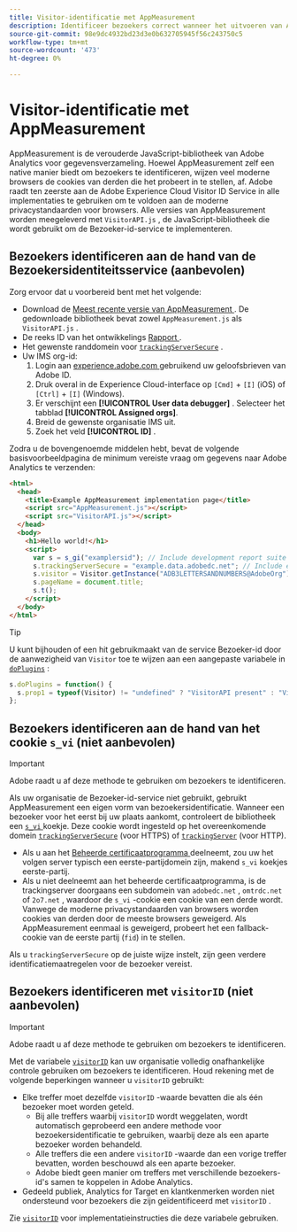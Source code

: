 ```yaml
---
title: Visitor-identificatie met AppMeasurement
description: Identificeer bezoekers correct wanneer het uitvoeren van Adobe Analytics gebruikend AppMeasurement.
source-git-commit: 98e9dc4932bd23d3e0b632705945f56c243750c5
workflow-type: tm+mt
source-wordcount: '473'
ht-degree: 0%

---
```


# Visitor-identificatie met AppMeasurement

AppMeasurement is de verouderde JavaScript-bibliotheek van Adobe Analytics voor gegevensverzameling. Hoewel AppMeasurement zelf een native manier biedt om bezoekers te identificeren, wijzen veel moderne browsers de cookies van derden die het probeert in te stellen, af. Adobe raadt ten zeerste aan de Adobe Experience Cloud Visitor ID Service in alle implementaties te gebruiken om te voldoen aan de moderne privacystandaarden voor browsers. Alle versies van AppMeasurement worden meegeleverd met `VisitorAPI.js` , de JavaScript-bibliotheek die wordt gebruikt om de Bezoeker-id-service te implementeren.

## Bezoekers identificeren aan de hand van de Bezoekersidentiteitsservice (aanbevolen)

Zorg ervoor dat u voorbereid bent met het volgende:

* Download de [ Meest recente versie van AppMeasurement ](https://github.com/adobe/appmeasurement). De gedownloade bibliotheek bevat zowel `AppMeasurement.js` als `VisitorAPI.js` .
* De reeks ID van het ontwikkelings [ Rapport ](/help/admin/tools/manage-rs/new-rs/new-report-suite.md).
* Het gewenste randdomein voor [`trackingServerSecure`](/help/implement/vars/config-vars/trackingserversecure.md) .
* Uw IMS org-id:
   1. Login aan [ experience.adobe.com ](https://experience.adobe.com) gebruikend uw geloofsbrieven van Adobe ID.
   1. Druk overal in de Experience Cloud-interface op `[Cmd]` + `[I]` (iOS) of `[Ctrl]` + `[I]` (Windows).
   1. Er verschijnt een **[!UICONTROL User data debugger]** . Selecteer het tabblad **[!UICONTROL Assigned orgs]**. 
   1. Breid de gewenste organisatie IMS uit.
   1. Zoek het veld **[!UICONTROL ID]** .

Zodra u de bovengenoemde middelen hebt, bevat de volgende basisvoorbeeldpagina de minimum vereiste vraag om gegevens naar Adobe Analytics te verzenden:

```html
<html>
  <head>
    <title>Example AppMeasurement implementation page</title>
    <script src="AppMeasurement.js"></script>
    <script src="VisitorAPI.js"></script>
  </head>
  <body>
    <h1>Hello world!</h1>
    <script>
      var s = s_gi("examplersid"); // Include development report suite ID here
      s.trackingServerSecure = "example.data.adobedc.net"; // Include edge domain here
      s.visitor = Visitor.getInstance("ADB3LETTERSANDNUMBERS@AdobeOrg"); // Include IMS org ID here
      s.pageName = document.title;
      s.t();
    </script>
  </body>
</html>
```

>[!TIP]
>
>U kunt bijhouden of een hit gebruikmaakt van de service Bezoeker-id door de aanwezigheid van `Visitor` toe te wijzen aan een aangepaste variabele in [`doPlugins`](/help/implement/vars/functions/doplugins.md) :
>
>```js
>s.doPlugins = function() {
>   s.prop1 = typeof(Visitor) != "undefined" ? "VisitorAPI present" : "VisitorAPI missing";
>};
>```

## Bezoekers identificeren aan de hand van het cookie `s_vi` (niet aanbevolen)

>[!IMPORTANT]
>
>Adobe raadt u af deze methode te gebruiken om bezoekers te identificeren.

Als uw organisatie de Bezoeker-id-service niet gebruikt, gebruikt AppMeasurement een eigen vorm van bezoekersidentificatie. Wanneer een bezoeker voor het eerst bij uw plaats aankomt, controleert de bibliotheek een [`s_vi` ](https://experienceleague.adobe.com/en/docs/core-services/interface/data-collection/cookies/analytics) koekje. Deze cookie wordt ingesteld op het overeenkomende domein [`trackingServerSecure`](/help/implement/vars/config-vars/trackingserversecure.md) (voor HTTPS) of [`trackingServer`](/help/implement/vars/config-vars/trackingserver.md) (voor HTTP).

* Als u aan het [ Beheerde certificaatprogramma ](https://experienceleague.adobe.com/en/docs/core-services/interface/data-collection/adobe-managed-cert) deelneemt, zou uw het volgen server typisch een eerste-partijdomein zijn, makend `s_vi` koekjes eerste-partij.
* Als u niet deelneemt aan het beheerde certificaatprogramma, is de trackingserver doorgaans een subdomein van `adobedc.net` , `omtrdc.net` of `2o7.net` , waardoor de `s_vi` -cookie een cookie van een derde wordt. Vanwege de moderne privacystandaarden van browsers worden cookies van derden door de meeste browsers geweigerd. Als AppMeasurement eenmaal is geweigerd, probeert het een fallback-cookie van de eerste partij (`fid`) in te stellen.

Als u `trackingServerSecure` op de juiste wijze instelt, zijn geen verdere identificatiemaatregelen voor de bezoeker vereist.

## Bezoekers identificeren met `visitorID` (niet aanbevolen)

>[!IMPORTANT]
>
>Adobe raadt u af deze methode te gebruiken om bezoekers te identificeren.

Met de variabele [`visitorID`](/help/implement/vars/config-vars/visitorid.md) kan uw organisatie volledig onafhankelijke controle gebruiken om bezoekers te identificeren. Houd rekening met de volgende beperkingen wanneer u `visitorID` gebruikt:

* Elke treffer moet dezelfde `visitorID` -waarde bevatten die als één bezoeker moet worden geteld.
   * Bij alle treffers waarbij `visitorID` wordt weggelaten, wordt automatisch geprobeerd een andere methode voor bezoekersidentificatie te gebruiken, waarbij deze als een aparte bezoeker worden behandeld.
   * Alle treffers die een andere `visitorID` -waarde dan een vorige treffer bevatten, worden beschouwd als een aparte bezoeker.
   * Adobe biedt geen manier om treffers met verschillende bezoekers-id&#39;s samen te koppelen in Adobe Analytics.
* Gedeeld publiek, Analytics for Target en klantkenmerken worden niet ondersteund voor bezoekers die zijn geïdentificeerd met `visitorID` .

Zie [`visitorID`](/help/implement/vars/config-vars/visitorid.md) voor implementatieinstructies die deze variabele gebruiken.
